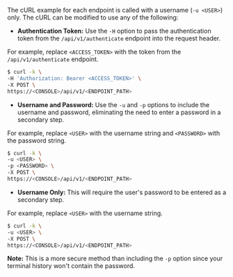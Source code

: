 The cURL example for each endpoint is called with a username (`-u <USER>`) only.
The cURL can be modified to use any of the following:

* **Authentication Token:** Use the `-H` option to pass the authentication token from the `/api/v1/authenticate` endpoint into the request header.

For example, replace `<ACCESS_TOKEN>` with the token from the `/api/v1/authenticate` endpoint.

```bash
$ curl -k \
-H 'Authorization: Bearer <ACCESS_TOKEN>' \
-X POST \
https://<CONSOLE>/api/v1/<ENDPOINT_PATH>
```

* **Username and Password:** Use the `-u` and `-p` options to include the username and password, eliminating the need to enter a password in a secondary step.

For example, replace `<USER>` with the username string and `<PASSWORD>` with the password string.

```bash
$ curl -k \
-u <USER> \
-p <PASSWORD> \
-X POST \
https://<CONSOLE>/api/v1/<ENDPOINT_PATH>
```

* **Username Only:** This will require the user's password to be entered as a secondary step.

For example, replace `<USER>` with the username string.

```bash
$ curl -k \
-u <USER> \
-X POST \
https://<CONSOLE>/api/v1/<ENDPOINT_PATH>
```

**Note:** This is a more secure method than including the `-p` option since your terminal history won't contain the password.
